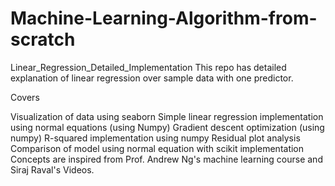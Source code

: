 # Machine-Learning-Algorithm-from-scratch

Linear_Regression_Detailed_Implementation
This repo has detailed explanation of linear regression over sample data with one predictor.

Covers

Visualization of data using seaborn
Simple linear regression implementation using normal equations (using Numpy)
Gradient descent optimization (using numpy)
R-squared implementation using numpy
Residual plot analysis
Comparison of model using normal equation with scikit implementation
Concepts are inspired from Prof. Andrew Ng's machine learning course and Siraj Raval's Videos.

